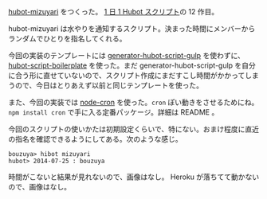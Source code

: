 [hubot-mizuyari][gh:bouzuya/hubot-mizuyari] をつくった。 [1 日 1 Hubot スクリプト][hubot-script-per-day]の 12 作目。

hubot-mizuyari は水やりを通知するスクリプト。決まった時間にメンバーからランダムでひとりを指名してくれる。

今回の実装のテンプレートには [generator-hubot-script-gulp][gh:sanemat/generator-hubot-script-gulp] を使わずに、[hubot-script-boilerplate][gh:bouzuya/hubot-script-boilerplate] を使った。まだ generator-hubot-script-gulp を自分に合う形に直せていないので、スクリプト作成にまだすこし時間がかかってしまうので、今日はとりあえず以前と同じテンプレートを使った。

また、今回の実装では [node-cron][gh:ncb000gt/node-cron] を使った。`cron` ぽい動きをさせるためにね。`npm install cron` で手に入る定番パッケージ。詳細は README 。

今回のスクリプトの使いかたは初期設定くらいで、特にない。おまけ程度に直近の指名を確認できるようにしてある。次のような感じ。

    bouzuya> hibot mizuyari
    hubot> 2014-07-25 : bouzuya

時間がこないと結果が見れないので、画像はなし。
Heroku が落ちてて動かないので、画像はなし。

[gh:ncb000gt/node-cron]: https://github.com/ncb000gt/node-cron
[gh:bouzuya/hubot-mizuyari]: https://github.com/bouzuya/hubot-mizuyari
[gh:bouzuya/hubot-script-boilerplate]: https://github.com/bouzuya/hubot-script-boilerplate
[gh:sanemat/generator-hubot-script-gulp]: https://github.com/sanemat/generator-hubot-script-gulp
[hubot-script-per-day]: http://blog.bouzuya.net/posts?tags=hubot-script-per-day
